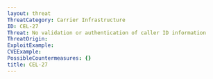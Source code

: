 ```yaml
---
layout: threat
ThreatCategory: Carrier Infrastructure
ID: CEL-27
Threat: No validation or authentication of caller ID information
ThreatOrigin:
ExploitExample:
CVEExample:
PossibleCountermeasures: {}
title: CEL-27
---
```

